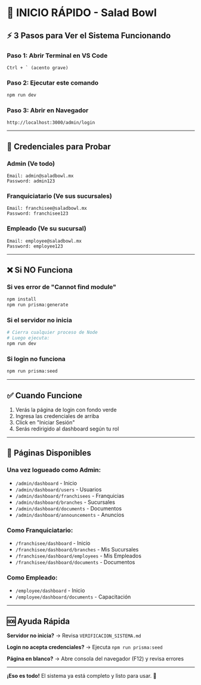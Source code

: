 # 🚀 INICIO RÁPIDO - Salad Bowl

## ⚡ 3 Pasos para Ver el Sistema Funcionando

### Paso 1: Abrir Terminal en VS Code
```
Ctrl + ` (acento grave)
```

### Paso 2: Ejecutar este comando
```bash
npm run dev
```

### Paso 3: Abrir en Navegador
```
http://localhost:3000/admin/login
```

---

## 🔑 Credenciales para Probar

### Admin (Ve todo)
```
Email: admin@saladbowl.mx
Password: admin123
```

### Franquiciatario (Ve sus sucursales)
```
Email: franchisee@saladbowl.mx
Password: franchisee123
```

### Empleado (Ve su sucursal)
```
Email: employee@saladbowl.mx
Password: employee123
```

---

## ❌ Si NO Funciona

### Si ves error de "Cannot find module"
```bash
npm install
npm run prisma:generate
```

### Si el servidor no inicia
```bash
# Cierra cualquier proceso de Node
# Luego ejecuta:
npm run dev
```

### Si login no funciona
```bash
npm run prisma:seed
```

---

## ✅ Cuando Funcione

1. Verás la página de login con fondo verde
2. Ingresa las credenciales de arriba
3. Click en "Iniciar Sesión"
4. Serás redirigido al dashboard según tu rol

---

## 📱 Páginas Disponibles

### Una vez logueado como Admin:
- `/admin/dashboard` - Inicio
- `/admin/dashboard/users` - Usuarios
- `/admin/dashboard/franchisees` - Franquicias
- `/admin/dashboard/branches` - Sucursales
- `/admin/dashboard/documents` - Documentos
- `/admin/dashboard/announcements` - Anuncios

### Como Franquiciatario:
- `/franchisee/dashboard` - Inicio
- `/franchisee/dashboard/branches` - Mis Sucursales
- `/franchisee/dashboard/employees` - Mis Empleados
- `/franchisee/dashboard/documents` - Documentos

### Como Empleado:
- `/employee/dashboard` - Inicio
- `/employee/dashboard/documents` - Capacitación

---

## 🆘 Ayuda Rápida

**Servidor no inicia?**
→ Revisa `VERIFICACION_SISTEMA.md`

**Login no acepta credenciales?**
→ Ejecuta `npm run prisma:seed`

**Página en blanco?**
→ Abre consola del navegador (F12) y revisa errores

---

**¡Eso es todo!** El sistema ya está completo y listo para usar. 🎉
